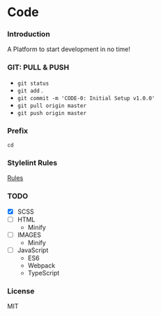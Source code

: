 # Code

### Introduction
A Platform to start development in no time!

### GIT: PULL & PUSH
- `git status`
- `git add` .
- `git commit -m 'CODE-0: Initial Setup v1.0.0'`
- `git pull origin master`
- `git push origin master`

### Prefix
`cd`

### Stylelint Rules
[Rules](https://stylelint.io/user-guide/rules/)

### TODO
- [x] SCSS
- [ ] HTML
    - Minify
- [ ] IMAGES
    - Minify
- [ ] JavaScript
	- ES6
	- Webpack
	- TypeScript

### License
MIT
